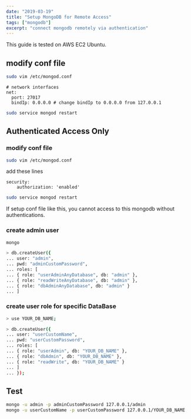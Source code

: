 ```yaml
---
date: "2019-03-19"
title: "Setup MongoDB for Remote Access"
tags: ["mongodb"]
excerpt: "connect mongodb remotely via authentication"
---
```


This guide is tested on AWS EC2 Ubuntu.

## modify conf file

```bash
sudo vim /etc/mongod.conf
```

```
# network interfaces
net:
  port: 27017
  bindIp: 0.0.0.0 # change bindIp to 0.0.0.0 from 127.0.0.1
```

```bash
sudo service mongod restart
```

## Authenticated Access Only

### modify conf file

```bash
sudo vim /etc/mongod.conf
```

add these lines

```
security:
    authorization: 'enabled'
```

```bash
sudo service mongod restart
```

If setup conf file like this, you cannot access to this mongodb without authentications.

### create admin user

```bash
mongo

> db.createUser({
... user: "admin",
... pwd: "adminCustomPassword",
... roles: [
... { role: "userAdminAnyDatabase", db: "admin" },
... { role: "readWriteAnyDatabase", db: "admin" },
... { role: "dbAdminAnyDatabase", db: "admin" }
... ]
```

### create user role for specific DataBase

```bash
> use YOUR_DB_NAME;

> db.createUser({
... user: "userCustomName",
... pwd: "userCustomPassword",
... roles: [
... { role: "userAdmin", db: "YOUR_DB_NAME" },
... { role: "dbAdmin", db: "YOUR_DB_NAME" },
... { role: "readWrite", db: "YOUR_DB_NAME" }
... ]
... });
```

## Test

```bash
mongo -u admin -p adminCustomPassword 127.0.0.1/admin
mongo -u userCustomName -p userCustomPassword 127.0.0.1/YOUR_DB_NAME
```
